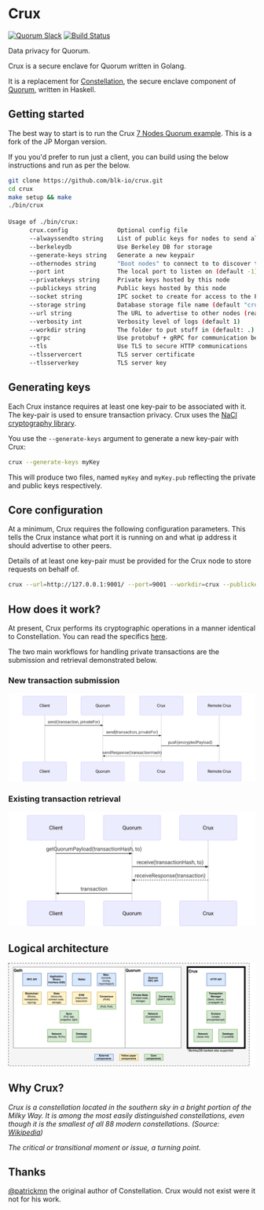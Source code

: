 # Crux 

<a href="https://quorumslack.azurewebsites.net" target="_blank" rel="noopener"><img title="Quorum Slack" src="https://quorumslack.azurewebsites.net/badge.svg" alt="Quorum Slack" /></a>
<a href="https://travis-ci.org/blk-io/crux/"><img title="Build Status" src="https://travis-ci.org/blk-io/crux.svg?branch=master" alt="Build Status" /></a>

Data privacy for Quorum. 

Crux is a secure enclave for Quorum written in Golang. 

It is a replacement for [Constellation](https://github.com/jpmorganchase/constellation/), the 
secure enclave component of [Quorum](https://github.com/jpmorganchase/quorum/), written in Haskell. 

## Getting started

The best way to start is to run the Crux 
[7 Nodes Quorum example](https://github.com/blk-io/quorum-examples). This is a fork of the JP 
Morgan version.

If you you'd prefer to run just a client, you can build using the below instructions and run as per 
the below.

```bash
git clone https://github.com/blk-io/crux.git
cd crux
make setup && make
./bin/crux

Usage of ./bin/crux:
      crux.config              Optional config file
      --alwayssendto string    List of public keys for nodes to send all transactions too
      --berkeleydb             Use Berkeley DB for storage
      --generate-keys string   Generate a new keypair
      --othernodes string      "Boot nodes" to connect to to discover the network
      --port int               The local port to listen on (default -1)
      --privatekeys string     Private keys hosted by this node
      --publickeys string      Public keys hosted by this node
      --socket string          IPC socket to create for access to the Private API
      --storage string         Database storage file name (default "crux.db")
      --url string             The URL to advertise to other nodes (reachable by them)
      --verbosity int          Verbosity level of logs (default 1)
      --workdir string         The folder to put stuff in (default: .) (default ".")
      --grpc                   Use protobuf + gRPC for communication between nodes
      --tls                    Use TLS to secure HTTP communications
      --tlsservercert          TLS server certificate
      --tlsserverkey           TLS server key
``` 

## Generating keys

Each Crux instance requires at least one key-pair to be associated with it. The key-pair is used 
to ensure transaction privacy. Crux uses the [NaCl cryptography library](https://nacl.cr.yp.to/).

You use the `--generate-keys` argument to generate a new key-pair with Crux:

```bash
crux --generate-keys myKey
```

This will produce two files, named `myKey` and `myKey.pub` reflecting the private and public keys 
respectively.

## Core configuration

At a minimum, Crux requires the following configuration parameters. This tells the Crux instance 
what port it is running on and what ip address it should advertise to other peers.

Details of at least one key-pair must be provided for the Crux node to store requests on behalf of.  

```bash
crux --url=http://127.0.0.1:9001/ --port=9001 --workdir=crux --publickeys=tm.pub --privatekeys=tm.key --othernodes=https://127.0.0.1:9001/
```

## How does it work?

At present, Crux performs its cryptographic operations in a manner identical to Constellation. You 
can read the specifics [here](https://github.com/jpmorganchase/constellation/#how-it-works). 

The two main workflows for handling private transactions are the submission and retrieval 
demonstrated below.

### New transaction submission

![New Transaction Sequence](./docs/new-tx.svg)

### Existing transaction retrieval

![Read Transaction Sequence](./docs/read-tx.svg)

## Logical architecture

![Logical architecture](https://github.com/blk-io/crux/blob/master/docs/quorum-architecture.png)

## Why Crux?

*Crux is a constellation located in the southern sky in a bright portion of the Milky Way. It is 
among the most easily distinguished constellations, even though it is the smallest of all 88 
modern constellations. (Source: [Wikipedia](https://en.wikipedia.org/wiki/Crux))*

*The critical or transitional moment or issue, a turning point.*

## Thanks

[@patrickmn](https://github.com/patrickmn) the original author of Constellation. Crux would not 
exist were it not for his work.
